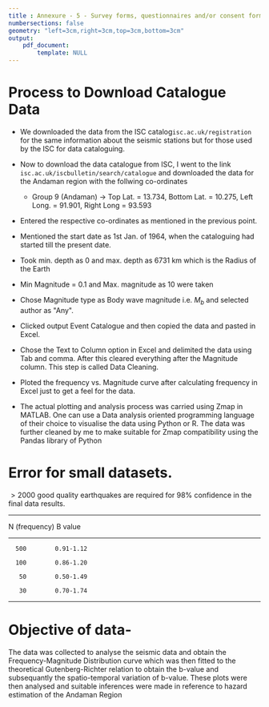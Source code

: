 ```yaml
---
title : Annexure - 5 - Survey forms, questionnaires and/or consent form
numbersections: false
geometry: "left=3cm,right=3cm,top=3cm,bottom=3cm"
output: 
	pdf_document:
		template: NULL
---
```


# Process to Download Catalogue Data

- We downloaded the data from the ISC catalog`isc.ac.uk/registration` for the same information about the seismic stations but for those used by the ISC for data cataloguing. 

- Now to download the data catalogue from ISC, I went to the link `isc.ac.uk/iscbulletin/search/catalogue` and downloaded the data for the Andaman region with the follwing co-ordinates

	- Group 9 (Andaman) -> Top Lat. = 13.734, Bottom Lat. = 10.275, Left Long. = 91.901, Right Long = 93.593

- Entered the respective co-ordinates as mentioned in the previous point.

- Mentioned the start date as 1st Jan. of 1964, when the cataloguing had started till the present date.

- Took min. depth as 0 and max. depth as 6731 km which is the Radius of the Earth

- Min Magnitude = 0.1 and Max. magnitude as 10 were taken

- Chose Magnitude type as Body wave magnitude i.e. $M_b$ and selected author as "Any".

- Clicked output Event Catalogue and then copied the data and pasted in Excel.

- Chose the Text to Column option in Excel and delimited the data using Tab and comma. After this cleared everything after the Magnitude column. This step is called Data Cleaning.

- Ploted the frequency vs. Magnitude curve after calculating frequency in Excel just to get a feel for the data.

- The actual plotting and analysis process was carried using Zmap in MATLAB. One can use a Data analysis oriented programming language of their choice to visualise the data using Python or R. The data was further cleaned by me to make suitable for Zmap compatibility using the Pandas library of Python

# Error for small datasets.

$> 2000$ good quality earthquakes are required for 98% confidence in the final data results.

---------------------------
 N (frequency)    B value
--------------- ----------- 
      500        0.91-1.12

	  100        0.86-1.20

	   50		 0.50-1.49

	   30		 0.70-1.74

---------------------------

# Objective of data-

The data was collected to analyse the seismic data and obtain the Frequency-Magnitude Distribution curve which was then fitted to the theoretical Gutenberg-Richter relation to obtain the b-value and subsequantly the spatio-temporal variation of b-value. These plots were then analysed and suitable inferences were made in reference to hazard estimation of the Andaman Region

